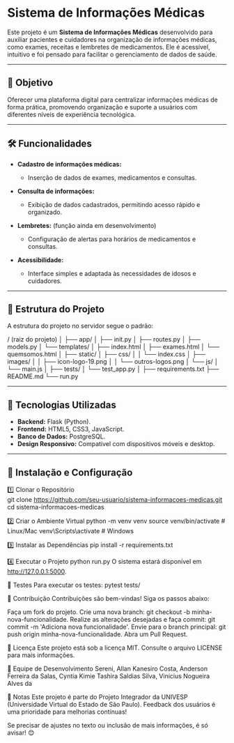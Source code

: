 # Sistema de Informações Médicas  

Este projeto é um **Sistema de Informações Médicas** desenvolvido para auxiliar pacientes e cuidadores na organização de informações médicas, como exames, receitas e lembretes de medicamentos. Ele é acessível, intuitivo e foi pensado para facilitar o gerenciamento de dados de saúde.  

---

## 🎯 **Objetivo**  
Oferecer uma plataforma digital para centralizar informações médicas de forma prática, promovendo organização e suporte a usuários com diferentes níveis de experiência tecnológica.  

---

## 🛠️ **Funcionalidades**  

- **Cadastro de informações médicas:**  
  - Inserção de dados de exames, medicamentos e consultas.  

- **Consulta de informações:**  
  - Exibição de dados cadastrados, permitindo acesso rápido e organizado.  

- **Lembretes:** (função ainda em desenvolvimento) 
  - Configuração de alertas para horários de medicamentos e consultas.  

- **Acessibilidade:**  
  - Interface simples e adaptada às necessidades de idosos e cuidadores.  

---

## 📂 **Estrutura do Projeto**  

A estrutura do projeto no servidor segue o padrão:  

/ (raiz do projeto) │ ├── app/ │ ├── init.py │ ├── routes.py │ ├── models.py │ └── templates/ │ ├── index.html │ ├── exames.html │ └── quemsomos.html │ ├── static/ │ ├── css/ │ │ └── index.css │ ├── images/ │ │ ├── icon-logo-19.png │ │ └── outros-logos.png │ └── js/ │ └── main.js │ ├── tests/ │ └── test_app.py │ ├── requirements.txt ├── README.md └── run.py


---

## 🚀 **Tecnologias Utilizadas**  

- **Backend:** Flask (Python).  
- **Frontend:** HTML5, CSS3, JavaScript.  
- **Banco de Dados:** PostgreSQL.  
- **Design Responsivo:** Compatível com dispositivos móveis e desktop.  

---

## 🔧 **Instalação e Configuração**  

1️⃣ Clonar o Repositório  
git clone https://github.com/seu-usuario/sistema-informacoes-medicas.git
cd sistema-informacoes-medicas

2️⃣ Criar o Ambiente Virtual
python -m venv venv
source venv/bin/activate   # Linux/Mac
venv\Scripts\activate      # Windows

3️⃣ Instalar as Dependências
pip install -r requirements.txt

4️⃣ Executar o Projeto
python run.py
O sistema estará disponível em http://127.0.0.1:5000.

🧪 Testes
Para executar os testes:
pytest tests/

🤝 Contribuição
Contribuições são bem-vindas! Siga os passos abaixo:

Faça um fork do projeto.
Crie uma nova branch: git checkout -b minha-nova-funcionalidade.
Realize as alterações desejadas e faça commit: git commit -m 'Adiciona nova funcionalidade'.
Envie para o branch principal: git push origin minha-nova-funcionalidade.
Abra um Pull Request.

📝 Licença
Este projeto está sob a licença MIT. Consulte o arquivo LICENSE para mais informações.

👥 Equipe de Desenvolvimento
Sereni, Allan Kanesiro
Costa, Anderson Ferreira da
Salas, Cyntia Kimie Tashira Saldias
Silva, Vinícius Nogueira Alves da

📌 Notas
Este projeto é parte do Projeto Integrador da UNIVESP (Universidade Virtual do Estado de São Paulo).
Feedback dos usuários é uma prioridade para melhorias contínuas!

Se precisar de ajustes no texto ou inclusão de mais informações, é só avisar! 😊





